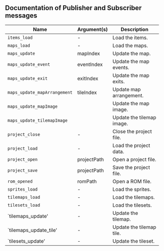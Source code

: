 ## Documentation of Publisher and Subscriber messages

| Name                       | Argument(s)    | Description                      |
|----------------------------|----------------|----------------------------------|
|`items_load`                |-               |Load the items.                   |
|`maps_load`                 |-               |Load the maps.                    |
|`maps_update`               |mapIndex        |Update the map.                   |
|`maps_update_event`         |eventIndex      |Update the map events.            |
|`maps_update_exit`          |exitIndex       |Update the map exits.             |
|`maps_update_mapArrangement`|tileIndex       |Update map arrangement.           |
|`maps_update_mapImage`      |                |Update the map image.             |
|`maps_update_tilemapImage`  |                |Update the tilemap image.         |
|`project_close`             |-               |Close the project file.           |
|`project_load`              |-               |Load the project data.            |
|`project_open`              |projectPath     |Open a project file.              |
|`project_save`              |projectPath     |Save the project file.            |
|`rom_opened`                |romPath         |Open a ROM file.                  |
|`sprites_load`              |-               |Load the sprites.                 |
|`tilemaps_load`             |-               |Load the tilemaps.                |
|`tilesets_load`             |-               |Load the tilesets.                |
|`tilemaps_update'           |-               |Update the tilemap.               |
|`tilemaps_update_tile'      |-               |Update the tilemap tile.          |
|`tilesets_update'           |-               |Update the tileset.               |